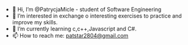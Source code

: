 - 👋 Hi, I’m @PatrycjaMicle - student of Software Engineering
- 👀 I’m interested in exchange o interesting exercises to practice and improve my skills.
- 🌱 I’m currently learning c,c++,Javascript and C#.
- 📫 How to reach me: patstar2804@gmail.com

<!---
PatrycjaMicle/PatrycjaMicle is a ✨ special ✨ repository because its `README.md` (this file) appears on your GitHub profile.
You can click the Preview link to take a look at your changes.
--->
